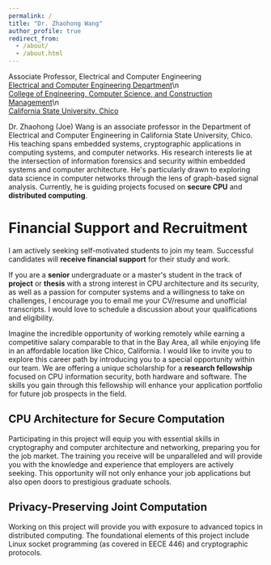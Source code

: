 ```yaml
---
permalink: /
title: "Dr. Zhaohong Wang"
author_profile: true
redirect_from: 
  - /about/
  - /about.html
---
```

Associate Professor, Electrical and Computer Engineering  
[Electrical and Computer Engineering Department](https://www.csuchico.edu/academics/college/engineering/departments/electrical-computer-engineering/)\n  
[College of Engineering, Computer Science, and Construction Management](https://www.csuchico.edu/academics/college/engineering/index.shtml)\n  
[California State University, Chico](https://www.csuchico.edu/academics/college/engineering/index.shtml)

Dr. Zhaohong (Joe) Wang is an associate professor in the Department of Electrical and Computer Engineering in California State University, Chico. His teaching spans embedded systems, cryptographic applications in computing systems, and computer networks.  His research interests lie at the intersection of information forensics and security within embedded systems and computer architecture.  He's particularly drawn to exploring data science in computer networks through the lens of graph-based signal analysis.  Currently, he is guiding projects focused on **secure CPU** and **distributed computing**.

Financial Support and Recruitment
======
I am actively seeking self-motivated students to join my team. Successful candidates will **receive financial support** for their study and work.

If you are a **senior** undergraduate or a master's student in the track of **project** or **thesis** with a strong interest in CPU architecture and its security, as well as a passion for computer systems and a willingness to take on challenges, I encourage you to email me your CV/resume and unofficial transcripts. I would love to schedule a discussion about your qualifications and eligibility.

Imagine the incredible opportunity of working remotely while earning a competitive salary comparable to that in the Bay Area, all while enjoying life in an affordable location like Chico, California. I would like to invite you to explore this career path by introducing you to a special opportunity within our team. We are offering a unique scholarship for a **research fellowship** focused on CPU information security, both hardware and software. The skills you gain through this fellowship will enhance your application portfolio for future job prospects in the field.

CPU Architecture for Secure Computation
------
Participating in this project will equip you with essential skills in cryptography and computer architecture and networking, preparing you for the job market. The training you receive will be unparalleled and will provide you with the knowledge and experience that employers are actively seeking. This opportunity will not only enhance your job applications but also open doors to prestigious graduate schools.

Privacy-Preserving Joint Computation
------
Working on this project will provide you with exposure to advanced topics in distributed computing. The foundational elements of this project include Linux socket programming (as covered in EECE 446) and cryptographic protocols.

